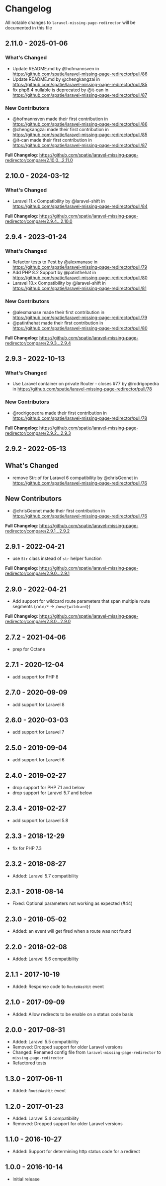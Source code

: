 # Changelog

All notable changes to `laravel-missing-page-redirector` will be documented in this file

## 2.11.0 - 2025-01-06

### What's Changed

* Update README.md by @hofmannsven in https://github.com/spatie/laravel-missing-page-redirector/pull/86
* Update README.md by @chengkangzai in https://github.com/spatie/laravel-missing-page-redirector/pull/85
* fix php8.4 nullable is deprecated by @it-can in https://github.com/spatie/laravel-missing-page-redirector/pull/87

### New Contributors

* @hofmannsven made their first contribution in https://github.com/spatie/laravel-missing-page-redirector/pull/86
* @chengkangzai made their first contribution in https://github.com/spatie/laravel-missing-page-redirector/pull/85
* @it-can made their first contribution in https://github.com/spatie/laravel-missing-page-redirector/pull/87

**Full Changelog**: https://github.com/spatie/laravel-missing-page-redirector/compare/2.10.0...2.11.0

## 2.10.0 - 2024-03-12

### What's Changed

* Laravel 11.x Compatibility by @laravel-shift in https://github.com/spatie/laravel-missing-page-redirector/pull/84

**Full Changelog**: https://github.com/spatie/laravel-missing-page-redirector/compare/2.9.4...2.10.0

## 2.9.4 - 2023-01-24

### What's Changed

- Refactor tests to Pest by @alexmanase in https://github.com/spatie/laravel-missing-page-redirector/pull/79
- Add PHP 8.2 Support by @patinthehat in https://github.com/spatie/laravel-missing-page-redirector/pull/80
- Laravel 10.x Compatibility by @laravel-shift in https://github.com/spatie/laravel-missing-page-redirector/pull/81

### New Contributors

- @alexmanase made their first contribution in https://github.com/spatie/laravel-missing-page-redirector/pull/79
- @patinthehat made their first contribution in https://github.com/spatie/laravel-missing-page-redirector/pull/80

**Full Changelog**: https://github.com/spatie/laravel-missing-page-redirector/compare/2.9.3...2.9.4

## 2.9.3 - 2022-10-13

### What's Changed

- Use Laravel container on private Router - closes #77 by @rodrigopedra in https://github.com/spatie/laravel-missing-page-redirector/pull/78

### New Contributors

- @rodrigopedra made their first contribution in https://github.com/spatie/laravel-missing-page-redirector/pull/78

**Full Changelog**: https://github.com/spatie/laravel-missing-page-redirector/compare/2.9.2...2.9.3

## 2.9.2 - 2022-05-13

## What's Changed

- remove Str::of for Laravel 6 compatibility by @chrisGeonet in https://github.com/spatie/laravel-missing-page-redirector/pull/76

## New Contributors

- @chrisGeonet made their first contribution in https://github.com/spatie/laravel-missing-page-redirector/pull/76

**Full Changelog**: https://github.com/spatie/laravel-missing-page-redirector/compare/2.9.1...2.9.2

## 2.9.1 - 2022-04-21

- use `Str` class instead of `str` helper function

**Full Changelog**: https://github.com/spatie/laravel-missing-page-redirector/compare/2.9.0...2.9.1

## 2.9.0 - 2022-04-21

- Add support for wildcard route parameters that span multiple route segments (`/old/*` -> `/new/{wildcard}`)

**Full Changelog**: https://github.com/spatie/laravel-missing-page-redirector/compare/2.8.0...2.9.0

## 2.7.2 - 2021-04-06

- prep for Octane

## 2.7.1 - 2020-12-04

- add support for PHP 8

## 2.7.0 - 2020-09-09

- add support for Laravel 8

## 2.6.0 - 2020-03-03

- add support for Laravel 7

## 2.5.0 - 2019-09-04

- add support for Laravel 6

## 2.4.0 - 2019-02-27

- drop support for PHP 7.1 and below
- drop support for Laravel 5.7 and below

## 2.3.4 - 2019-02-27

- add support for Laravel 5.8

## 2.3.3 - 2018-12-29

- fix for PHP 7.3

## 2.3.2 - 2018-08-27

- Added: Laravel 5.7 compatibility

## 2.3.1 - 2018-08-14

- Fixed: Optional parameters not working as expected (#44)

## 2.3.0 - 2018-05-02

- Added: an event will get fired when a route was not found

## 2.2.0 - 2018-02-08

- Added: Laravel 5.6 compatibility

## 2.1.1 - 2017-10-19

- Added: Response code to `RouteWasHit` event

## 2.1.0 - 2017-09-09

- Added: Allow redirects to be enable on a status code basis

## 2.0.0 - 2017-08-31

- Added: Laravel 5.5 compatibility
- Removed: Dropped support for older Laravel versions
- Changed: Renamed config file from `laravel-missing-page-redirector` to `missing-page-redirector`
- Refactored tests

## 1.3.0 - 2017-06-11

- Added: `RouteWasHit` event

## 1.2.0 - 2017-01-23

- Added: Laravel 5.4 compatibility
- Removed: Dropped support for older Laravel versions

## 1.1.0 - 2016-10-27

- Added: Support for determining http status code for a redirect

## 1.0.0 - 2016-10-14

- Initial release
